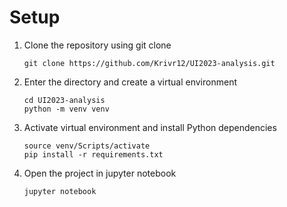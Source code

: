 # Setup 

1. Clone the repository using git clone
    ```
    git clone https://github.com/Krivr12/UI2023-analysis.git
    ```

2. Enter the directory and create a virtual environment
    ```
    cd UI2023-analysis
    python -m venv venv
    ```

3. Activate virtual environment and install Python dependencies
    ```
    source venv/Scripts/activate
    pip install -r requirements.txt
    ```

4. Open the project in jupyter notebook
    ```
    jupyter notebook
    ```